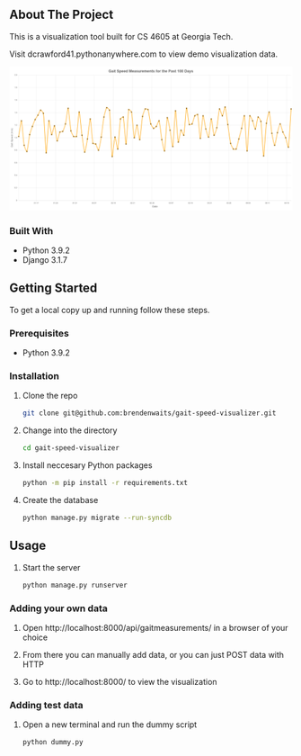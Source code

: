## About The Project
This is a visualization tool built for CS 4605 at Georgia Tech.

Visit dcrawford41.pythonanywhere.com to view demo visualization data.

![alt text](example.png)

### Built With
* Python 3.9.2
* Django 3.1.7


## Getting Started
To get a local copy up and running follow these steps.

### Prerequisites
* Python 3.9.2

### Installation
1. Clone the repo
    ```sh
    git clone git@github.com:brendenwaits/gait-speed-visualizer.git
    ```

2. Change into the directory
    ```sh
    cd gait-speed-visualizer
    ```

3. Install neccesary Python packages
    ```sh
    python -m pip install -r requirements.txt
    ```

4. Create the database
    ```sh
    python manage.py migrate --run-syncdb
    ```

## Usage
1. Start the server
    ```sh
    python manage.py runserver
    ```

### Adding your own data
1. Open http://localhost:8000/api/gaitmeasurements/ in a browser of your choice

2. From there you can manually add data, or you can just POST data with HTTP

3. Go to http://localhost:8000/ to view the visualization

### Adding test data
1. Open a new terminal and run the dummy script
    ```sh
    python dummy.py
    ```
